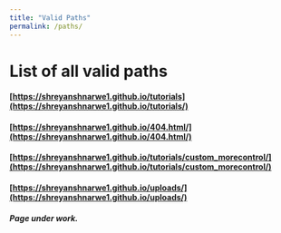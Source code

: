 ```yaml
---
title: "Valid Paths"
permalink: /paths/
---
```


# List of all valid paths

#### [https://shreyanshnarwe1.github.io/tutorials](https://shreyanshnarwe1.github.io/tutorials/)
#### [https://shreyanshnarwe1.github.io/404.html/](https://shreyanshnarwe1.github.io/404.html/)
#### [https://shreyanshnarwe1.github.io/tutorials/custom_morecontrol/](https://shreyanshnarwe1.github.io/tutorials/custom_morecontrol/)
#### [https://shreyanshnarwe1.github.io/uploads/](https://shreyanshnarwe1.github.io/uploads/)

##### Page under work.
